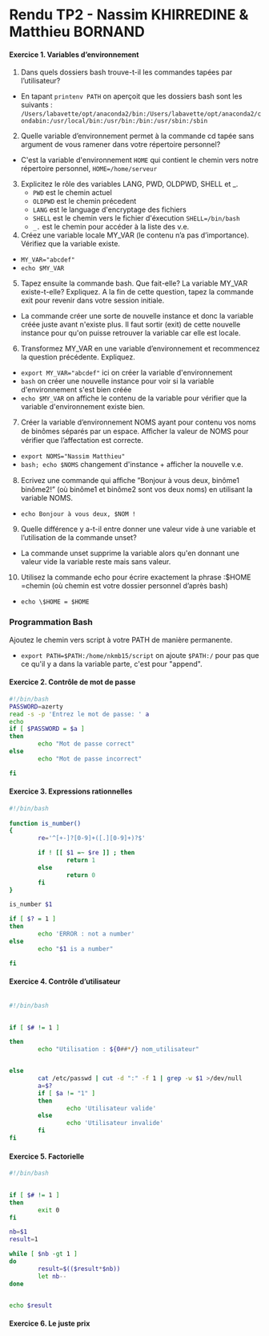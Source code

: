 # Rendu TP2 - Nassim KHIRREDINE & Matthieu BORNAND

#### Exercice 1. Variables d’environnement
1. Dans quels dossiers bash trouve-t-il les commandes tapées par l’utilisateur?
- En tapant ```printenv PATH``` on aperçoit que les dossiers bash sont les suivants :
```/Users/labavette/opt/anaconda2/bin:/Users/labavette/opt/anaconda2/condabin:/usr/local/bin:/usr/bin:/bin:/usr/sbin:/sbin```
2. Quelle variable d’environnement permet à la commande cd tapée sans argument de vous ramener dans votre répertoire personnel?
- C'est la variable d'environnement ```HOME``` qui contient le chemin vers notre répertoire personnel, ```HOME=/home/serveur```
3. Explicitez le rôle des variables LANG, PWD, OLDPWD, SHELL et _.
    * ```PWD``` est le chemin actuel
    * ```OLDPWD``` est le chemin précedent
    * ```LANG``` est le language d'encryptage des fichiers
    * ```SHELL``` est le chemin vers le fichier d'éxecution ```SHELL=/bin/bash```
    * ```_.``` est le chemin pour accéder à la liste des v.e.
4. Créez une variable locale MY_VAR (le contenu n’a pas d’importance). Vérifiez que la variable existe.
- ```MY_VAR="abcdef"```
- ```echo $MY_VAR```
5. Tapez ensuite la commande bash. Que fait-elle? La variable MY_VAR existe-t-elle? Expliquez. A la fin de cette question, tapez la commande exit pour revenir dans votre session initiale.
- La commande créer une sorte de nouvelle instance et donc la variable créée juste avant n'existe plus. Il faut sortir (exit) de cette nouvelle instance pour qu'on puisse retrouver la variable car elle est locale.
6. Transformez MY_VAR en une variable d’environnement et recommencez la question précédente. Expliquez.
- ```export MY_VAR="abcdef"``` ici on créer la variable d'environnement
- ```bash``` on créer une nouvelle instance pour voir si la variable d'environnement s'est bien créée
- ```echo $MY_VAR``` on affiche le contenu de la variable pour vérifier que la variable d'environnement existe bien.
7. Créer la variable d’environnement NOMS ayant pour contenu vos noms de binômes séparés par un espace. Aﬀicher la valeur de NOMS pour vérifier que l’affectation est correcte.
- ```export NOMS="Nassim Matthieu"```
- ```bash; echo $NOMS``` changement d'instance + afficher la nouvelle v.e.
8. Ecrivez une commande qui aﬀiche ”Bonjour à vous deux, binôme1 binôme2!” (où binôme1 et binôme2 sont vos deux noms) en utilisant la variable NOMS.
- ```echo Bonjour à vous deux, $NOM !```
9. Quelle différence y a-t-il entre donner une valeur vide à une variable et l’utilisation de la commande unset?
- La commande unset supprime la variable alors qu'en donnant une valeur vide la variable reste mais sans valeur.
10. Utilisez la commande echo pour écrire exactement la phrase :$HOME =chemin (où chemin est votre dossier personnel d’après bash)
- ```echo \$HOME = $HOME```

### Programmation Bash
Ajoutez le chemin vers script à votre PATH de manière permanente.
- ```export PATH=$PATH:/home/nkmb15/script``` on ajoute ```$PATH:/``` pour pas que ce qu'il y a dans la variable parte, c'est pour "append".
#### Exercice 2. Contrôle de mot de passe
```bash
#!/bin/bash
PASSWORD=azerty
read -s -p 'Entrez le mot de passe: ' a
echo
if [ $PASSWORD = $a ]
then
        echo "Mot de passe correct"
else
        echo "Mot de passe incorrect"

fi
```
#### Exercice 3. Expressions rationnelles
```bash
#!/bin/bash
  
function is_number()
{
        re='^[+-]?[0-9]+([.][0-9]+)?$'

        if ! [[ $1 =~ $re ]] ; then
                return 1
        else
                return 0
        fi
}

is_number $1

if [ $? = 1 ]
then
        echo 'ERROR : not a number'
else
        echo "$1 is a number"

fi
```

#### Exercice 4. Contrôle d’utilisateur

```bash

#!/bin/bash
  

if [ $# != 1 ]

then
        echo "Utilisation : ${0##*/} nom_utilisateur" 


else
        cat /etc/passwd | cut -d ":" -f 1 | grep -w $1 >/dev/null
        a=$?
        if [ $a != "1" ]
        then
                echo 'Utilisateur valide'
        else
                echo 'Utilisateur invalide'
        fi
fi

```
#### Exercice 5. Factorielle

```bash
#!/bin/bash
  

if [ $# != 1 ]
then
        exit 0
fi

nb=$1
result=1

while [ $nb -gt 1 ]
do
        result=$(($result*$nb))
        let nb--
done


echo $result
```

#### Exercice 6. Le juste prix

```bash
```
